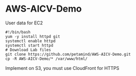 # AWS-AICV-Demo

User data for EC2

    #!/bin/bash
    yum -y install httpd git 
    systemctl enable httpd
    systemctl start httpd
    # Download Lab files
    git clone https://github.com/petamind/AWS-AICV-Demo.git
    cp -R AWS-AICV-Demo/* /var/www/html/


Implement on S3, you must use CloudFront for HTTPS
